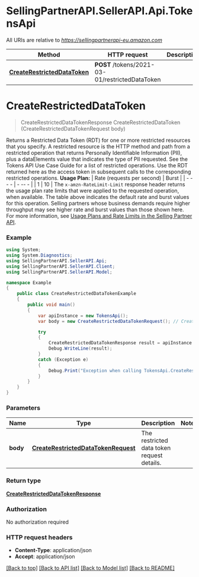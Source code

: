 # SellingPartnerAPI.SellerAPI.Api.TokensApi

All URIs are relative to *https://sellingpartnerapi-eu.amazon.com*

Method | HTTP request | Description
------------- | ------------- | -------------
[**CreateRestrictedDataToken**](TokensApi.md#createrestricteddatatoken) | **POST** /tokens/2021-03-01/restrictedDataToken | 


<a name="createrestricteddatatoken"></a>
# **CreateRestrictedDataToken**
> CreateRestrictedDataTokenResponse CreateRestrictedDataToken (CreateRestrictedDataTokenRequest body)



Returns a Restricted Data Token (RDT) for one or more restricted resources that you specify. A restricted resource is the HTTP method and path from a restricted operation that returns Personally Identifiable Information (PII), plus a dataElements value that indicates the type of PII requested. See the Tokens API Use Case Guide for a list of restricted operations. Use the RDT returned here as the access token in subsequent calls to the corresponding restricted operations.  **Usage Plan:**  | Rate (requests per second) | Burst | | - -- - | - -- - | | 1 | 10 |  The `x-amzn-RateLimit-Limit` response header returns the usage plan rate limits that were applied to the requested operation, when available. The table above indicates the default rate and burst values for this operation. Selling partners whose business demands require higher throughput may see higher rate and burst values than those shown here. For more information, see [Usage Plans and Rate Limits in the Selling Partner API](https://developer-docs.amazon.com/sp-api/docs/usage-plans-and-rate-limits-in-the-sp-api).

### Example
```csharp
using System;
using System.Diagnostics;
using SellingPartnerAPI.SellerAPI.Api;
using SellingPartnerAPI.SellerAPI.Client;
using SellingPartnerAPI.SellerAPI.Model;

namespace Example
{
    public class CreateRestrictedDataTokenExample
    {
        public void main()
        {
            var apiInstance = new TokensApi();
            var body = new CreateRestrictedDataTokenRequest(); // CreateRestrictedDataTokenRequest | The restricted data token request details.

            try
            {
                CreateRestrictedDataTokenResponse result = apiInstance.CreateRestrictedDataToken(body);
                Debug.WriteLine(result);
            }
            catch (Exception e)
            {
                Debug.Print("Exception when calling TokensApi.CreateRestrictedDataToken: " + e.Message );
            }
        }
    }
}
```

### Parameters

Name | Type | Description  | Notes
------------- | ------------- | ------------- | -------------
 **body** | [**CreateRestrictedDataTokenRequest**](CreateRestrictedDataTokenRequest.md)| The restricted data token request details. | 

### Return type

[**CreateRestrictedDataTokenResponse**](CreateRestrictedDataTokenResponse.md)

### Authorization

No authorization required

### HTTP request headers

 - **Content-Type**: application/json
 - **Accept**: application/json

[[Back to top]](#) [[Back to API list]](../README.md#documentation-for-api-endpoints) [[Back to Model list]](../README.md#documentation-for-models) [[Back to README]](../README.md)

